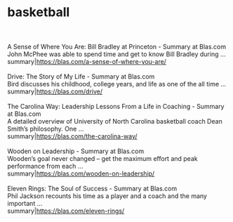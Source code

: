 # basketball<br><br>

A Sense of Where You Are: Bill Bradley at Princeton - Summary at Blas.com<br>John McPhee was able to spend time and get to know Bill Bradley during …<br>summary|https://blas.com/a-sense-of-where-you-are/<br><br>
Drive: The Story of My Life - Summary at Blas.com<br>Bird discusses his childhood, college years, and life as one of the all time …<br>summary|https://blas.com/drive/<br><br>
The Carolina Way: Leadership Lessons From a Life in Coaching - Summary at Blas.com<br>A detailed overview of University of North Carolina basketball coach Dean Smith’s philosophy. One …<br>summary|https://blas.com/the-carolina-way/<br><br>
Wooden on Leadership - Summary at Blas.com<br>Wooden’s goal never changed – get the maximum effort and peak performance from each …<br>summary|https://blas.com/wooden-on-leadership/<br><br>
Eleven Rings: The Soul of Success - Summary at Blas.com<br>Phil Jackson recounts his time as a player and a coach and the many important …<br>summary|https://blas.com/eleven-rings/<br><br>
